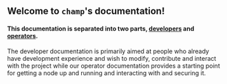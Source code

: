 ## Welcome to `champ`'s documentation!

#### This documentation is separated into two parts, [**developers**](./developers/setup) and [**operators**](./operators/installation).

The developer documentation is primarily aimed at people who already have development experience and wish to modify, contribute and interact with the project while our operator documentation provides a starting point for getting a node up and running and interacting with and securing it.
